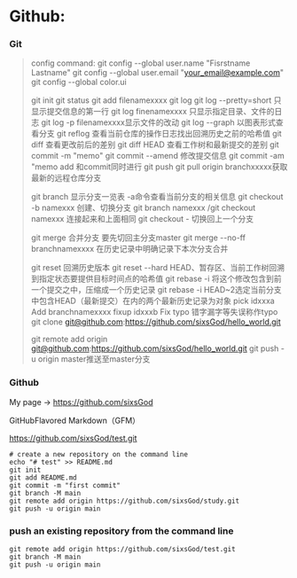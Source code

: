 # Github:

### Git

> config command:
> git config --global user.name "Fisrstname Lastname"
> git config --global user.email "your_email@example.com"
> git config --global color.ui 
> 
> git init
> git status
> git add filenamexxxx
> git log
> git log --pretty=short 只显示提交信息的第一行
> git log finenamexxxx 只显示指定目录、文件的日志
> git log -p filenamexxxx显示文件的改动
> git log --graph 以图表形式查看分支 
> git reflog 查看当前仓库的操作日志找出回溯历史之前的哈希值
> git diff 查看更改前后的差别
> git diff HEAD 查看工作树和最新提交的差别
> git commit -m "memo"
> git commit --amend 修改提交信息
> git commit -am "memo add 和commit同时进行
> git push
> git pull origin branchxxxxx获取最新的远程仓库分支
> 
> git branch 显示分支一览表 -a命令查看当前分支的相关信息
> git checkout -b namexxx 创建、切换分支
> git branch namexxx /git checkout namexxx 连接起来和上面相同
> git checkout - 切换回上一个分支
> 
>git merge 合并分支 要先切回主分支master
>git merge --no-ff branchnamexxxx  在历史记录中明确记录下本次分支合并
>
>git reset 回溯历史版本
>git reset --hard HEAD、暂存区、当前工作树回溯到指定状态要提供目标时间点的哈希值
>git rebase -i 将这个修改包含到前一个提交之中，压缩成一个历史记录
>git rebase -i HEAD~2选定当前分支中包含HEAD（最新提交）在内的两个最新历史记录为对象
>pick idxxxa Add branchnamexxxx
>fixup idxxxb Fix typo 错字漏字等失误称作typo
> git clone git@github.com:https://github.com/sixsGod/hello_world.git
> 
> git remote add origin git@github.com:https://github.com/sixsGod/hello_world.git
> git push -u origin master推送至master分支
### Github

My page -> https://github.com/sixsGod

GitHubFlavored Markdown（GFM）

https://github.com/sixsGod/test.git

```
# create a new repository on the command line
echo "# test" >> README.md
git init
git add README.md
git commit -m "first commit"
git branch -M main
git remote add origin https://github.com/sixsGod/study.git
git push -u origin main
```

### push an existing repository from the command line

```
git remote add origin https://github.com/sixsGod/test.git
git branch -M main
git push -u origin main
```

